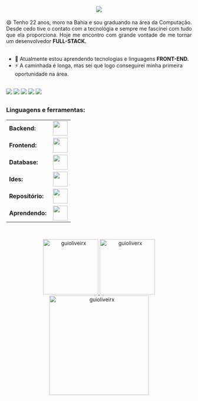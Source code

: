 
 <h1 align="center">
    <img src="https://readme-typing-svg.herokuapp.com/?font=Righteous&size=35&center=true&vCenter=true&width=500&height=70&duration=5000&lines=Olá!+👋;+Sou+Guilherme+Oliveira!;" />
</h1>


<div align="justify"> 😄 Tenho 22 anos, moro na Bahia e sou graduando na área da Computação. Desde cedo tive o contato com a tecnológia e sempre me fascinei com tudo que ela proporciona. Hoje me encontro com grande vontade de me tornar um desenvolvedor <strong>FULL-STACK.</strong></div> <br>   
 
- 🌱 Atualmente estou aprendendo tecnologias e linguagens <strong>FRONT-END.</strong> <br>
- ⚡ A caminhada é longa, mas sei que logo conseguirei minha primeira oportunidade na área.

<div> 
 <br>
  <a href="https://www.linkedin.com/in/guioliveira2002/" target="_blank"><img src="https://img.shields.io/badge/-LinkedIn-%230077B5?style=for-the-badge&logo=linkedin&logoColor=white" target="_blank"></a> 
  <a href="https://instagram.com/guioliveirxa" target="_blank"><img src="https://img.shields.io/badge/-Instagram-%23E4405F?style=for-the-badge&logo=instagram&logoColor=white" target="_blank"></a>
  <a href="https://discord.gg/RAmk9A4e" target="_blank"><img src="https://img.shields.io/badge/Discord-7289DA?style=for-the-badge&logo=discord&logoColor=white" target="_blank"></a> 
  <a href = "mailto:guilherme.o.batista8@gmail.com"><img src="https://img.shields.io/badge/-Gmail-%23333?style=for-the-badge&logo=gmail&logoColor=white" target="_blank"></a>
  <a href="https://guioliveirx.github.io/Portfolio"><img src="https://img.shields.io/badge/Portfolio-000000?style=for-the-badge&logo=About.me&logoColor=white"></a>
</div>

##

<h3 align="left">Linguagens e ferramentas:</h3>
<table>
    <tr>
      <td style="font-weight: bold; padding-right: 10px; vertical-align: center; border: none;">Backend:</td>
      <td><img height="40" src="https://skillicons.dev/icons?i=php,java,nodejs,express,c"/></td>
    </tr>
    <tr>
      <td style="font-weight: bold; padding-right: 10px; vertical-align: center;">Frontend:</td>
      <td><img height="40" src="https://skillicons.dev/icons?i=html,css,js,figma,md"/></td>
    </tr>
    <tr>
      <td style="font-weight: bold; padding-right: 10px; vertical-align: center; border: none;">Database:</td>
      <td><img height="40" src="https://skillicons.dev/icons?i=mysql,mongodb"/></td>
    </tr>
    <tr>
      <td style="font-weight: bold; padding-right: 10px; vertical-align: center; border: none;">Ides:</td>
      <td><img height="40" src="https://skillicons.dev/icons?i=vscode,apachenetbeans"/></td>
    </tr>
    <tr>
      <td style="font-weight: bold; padding-right: 10px; vertical-align: center; border: none;">Repositório:</td>
      <td><img height="40" src="https://skillicons.dev/icons?i=git,github"/></td>
    </tr>
    <tr>
      <td style="font-weight: bold; padding-right: 10px; vertical-align: center; border: none;">Aprendendo:</td>
      <td><img height="40" src="https://skillicons.dev/icons?i=react,tailwind"/></td>
    </tr>
  </table>

##

<div align="center" display="inline">
 <br>
  <a href="https://github.com/guioliveirx">
    <img height="150em" src="https://github-readme-stats.vercel.app/api/top-langs?username=guioliveirx&show_icons=true&locale=en&layout=compact&theme=tokyonight" alt="guioliveirx"/>
    <img height="150em" src="https://github-readme-stats.vercel.app/api?username=guioliveirx&show_icons=true&locale=en&layout=compact&theme=tokyonight" alt="guioliverx"/>
    <img height="270em" src="https://github-readme-streak-stats.herokuapp.com/?user=guioliveirx&&theme=tokyonight" alt="guioliveirx" />
  </a>
</div>


